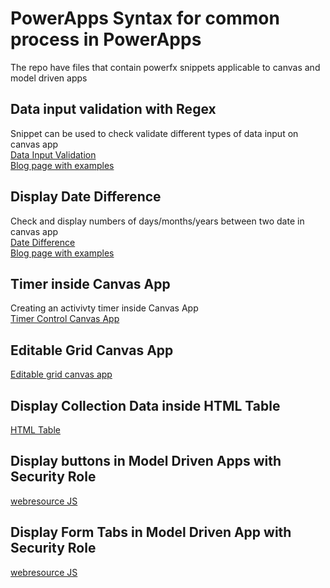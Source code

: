 # PowerApps Syntax for common process in PowerApps </br>
The repo have files that contain powerfx snippets applicable to canvas and model driven apps 

## Data input validation with Regex
Snippet can be used to check validate different types of data input on canvas app </br>
[Data Input Validation](DataInput%20Validation%20with%20Regex)
</br>
[Blog page with examples](https://medium.com/@olumideojoniyi/data-input-validation-in-powerapps-fd7e0b9b2db7)
</br>
## Display Date Difference
Check and display numbers of days/months/years between two date in canvas app 
</br>
[Date Difference](Date%20Difference%20Display%20PowerFX.md)</br>
[Blog page with examples](https://medium.com/@olumideojoniyi/convert-days-counts-in-powerapps-into-days-ago-weeks-ago-months-ago-790ce43fd43c)
</br>
## Timer inside Canvas App 
Creating an activivty timer inside Canvas App </br>
[Timer Control Canvas App](Timer%20Control.md)

## Editable Grid Canvas App 
[Editable grid canvas app](How%20to%20create%20a%20an%20editable%20grid%20table%20in%20Canvas%20App.md.md)

## Display Collection Data inside HTML Table
[HTML Table](HTML%20Table%20inside%20CanvasApp)

## Display buttons in Model Driven Apps with Security Role 
[webresource JS](Display%20button%20with%20security%20role)

## Display Form Tabs in Model Driven App with Security Role
[webresource JS](Model%20Driven%20App%20forms%20tab%20display%20with%20Security%20Role)



